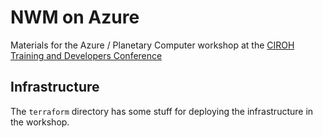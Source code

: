 # NWM on Azure

Materials for the Azure / Planetary Computer workshop at the [CIROH Training and Developers Conference][conf]

## Infrastructure

The `terraform` directory has some stuff for deploying the infrastructure in the workshop.


[conf]: https://ciroh.ua.edu/devconference/